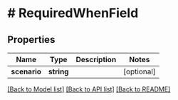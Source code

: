 # # RequiredWhenField

## Properties

Name | Type | Description | Notes
------------ | ------------- | ------------- | -------------
**scenario** | **string** |  | [optional]

[[Back to Model list]](../../../README.md#models) [[Back to API list]](../../../README.md#endpoints) [[Back to README]](../../../README.md)
